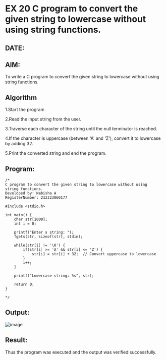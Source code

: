 # EX 20 C program to convert the given string to lowercase without using string functions.
## DATE:
## AIM:
To write a C program to convert the given string to lowercase without using string functions.

## Algorithm
1.Start the program.

2.Read the input string from the user.

3.Traverse each character of the string until the null terminator is reached.

4.If the character is uppercase (between 'A' and 'Z'), convert it to lowercase by adding 32.

5.Print the converted string and end the program.



## Program:
```
/*
C program to convert the given string to lowercase without using string functions.
Developed by: Nabisha A
RegisterNumber: 212223060177

#include <stdio.h>

int main() {
    char str[1000];
    int i = 0;

    printf("Enter a string: ");
    fgets(str, sizeof(str), stdin);

    while(str[i] != '\0') {
        if(str[i] >= 'A' && str[i] <= 'Z') {
            str[i] = str[i] + 32;  // Convert uppercase to lowercase
        }
        i++;
    }

    printf("Lowercase string: %s", str);

    return 0;
}

*/
```

## Output:

![image](https://github.com/user-attachments/assets/ac948b07-4ed3-483e-abf0-4d7873201327)

## Result:
Thus the program was executed and the output was verified successfully.
